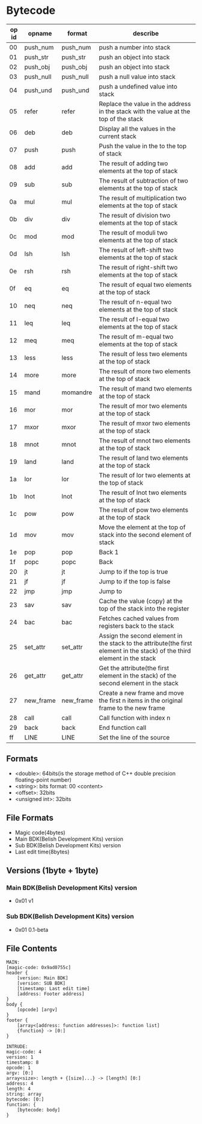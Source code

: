 # Bytecode

| op id | opname | format | describe |
|----|----|----|----|
| 00 | push_num | push_num <double> | push a number into stack |
| 01 | push_str | push_str <string> | push an object into stack |
| 02 | push_obj | push_obj | push an object into stack |
| 03 | push_null | push_null | push a null value into stack |
| 04 | push_und | push_und | push a undefined value into stack |
| 05 | refer | refer <offset> | Replace the value in the <offset> address in the stack with the value at the top of the stack |
| 06 | deb | deb | Display all the values in the current stack |
| 07 | push | push <offset> | Push the value in the <offset> to the top of stack |
| 08 | add | add | The result of adding two elements at the top of stack |
| 09 | sub | sub | The result of subtraction of two elements at the top of stack |
| 0a | mul | mul | The result of multiplication two elements at the top of stack |
| 0b | div | div | The result of division two elements at the top of stack |
| 0c | mod | mod | The result of moduli two elements at the top of stack |
| 0d | lsh | lsh | The result of left-shift two elements at the top of stack |
| 0e | rsh | rsh | The result of right-shift two elements at the top of stack |
| 0f | eq | eq | The result of equal two elements at the top of stack |
| 10 | neq | neq | The result of n-equal two elements at the top of stack |
| 11 | leq | leq | The result of l-equal two elements at the top of stack |
| 12 | meq | meq | The result of m-equal two elements at the top of stack |
| 13 | less | less | The result of less two elements at the top of stack |
| 14 | more | more | The result of more two elements at the top of stack |
| 15 | mand | momandre | The result of mand two elements at the top of stack |
| 16 | mor | mor | The result of mor two elements at the top of stack |
| 17 | mxor | mxor | The result of mxor two elements at the top of stack |
| 18 | mnot | mnot | The result of mnot two elements at the top of stack |
| 19 | land | land | The result of land two elements at the top of stack |
| 1a | lor | lor | The result of lor two elements at the top of stack |
| 1b | lnot | lnot | The result of lnot two elements at the top of stack |
| 1c | pow | pow | The result of pow two elements at the top of stack |
| 1d | mov | mov | Move the element at the top of stack into the second element of stack |
| 1e | pop | pop | Back 1 |
| 1f | popc | popc <unsigned int> | Back <unsigned int> |
| 20 | jt | jt <unsigned int> | Jump to <unsigned int> if the top is true |
| 21 | jf | jf <unsigned int> | Jump to <unsigned int> if the top is false |
| 22 | jmp | jmp <unsigned int> | Jump to <unsigned int> |
| 23 | sav | sav | Cache the value (copy) at the top of the stack into the register |
| 24 | bac | bac | Fetches cached values from registers back to the stack |
| 25 | set_attr | set_attr | Assign the second element in the stack to the attribute(the first element in the stack) of the third element in the stack |
| 26 | get_attr | get_attr | Get the attribute(the first element in the stack) of the second element in the stack |
| 27 | new_frame | new_frame <unsigned int> | Create a new frame and move the first n items in the original frame to the new frame |
| 28 | call | call <unsigned int> | Call function with index n |
| 29 | back | back | End function call |
| ff | LINE | LINE <unsigned int> | Set the line of the source |

## Formats
- \<double\>: 64bits(is the storage method of C++ double precision floating-point number)
- \<string\>: <Arbitrarily-Length>bits format: 00 \<content\>
- \<offset\>: 32bits
- \<unsigned int\>: 32bits

## File Formats
- Magic code(4bytes)
- Main BDK(Belish Development Kits) version
- Sub BDK(Belish Development Kits) version
- Last edit time(8bytes)

## Versions (1byte + 1byte)
### Main BDK(Belish Development Kits) version
- 0x01 v1
### Sub BDK(Belish Development Kits) version
- 0x01 0.1-beta

## File Contents
```text
MAIN:
[magic-code: 0x9ad0755c]
header {
    [version: Main BDK]
    [version: SUB BDK]
    [timestamp: Last edit time]
    [address: Footer address]
}
body {
    [opcode] [argv]
}
footer {
    [array<[address: function addresses]>: function list]
    {function} -> [0:]
}

INTRUDE:
magic-code: 4
version: 1
timestamp: 8
opcode: 1
argv: [0:]
array<size>: length + {[size]...} -> [length] [0:]
address: 4
length: 4
string: array
bytecode: [0:]
function: {
    [bytecode: body]
}

```
